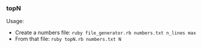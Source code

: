 ### topN

Usage:
  - Create a numbers file: `ruby file_generator.rb numbers.txt n_lines
    max`
  - From that file: `ruby topN.rb numbers.txt N`

